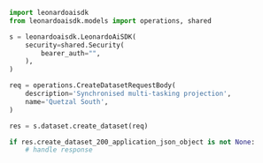 <!-- Start SDK Example Usage -->


```python
import leonardoaisdk
from leonardoaisdk.models import operations, shared

s = leonardoaisdk.LeonardoAiSDK(
    security=shared.Security(
        bearer_auth="",
    ),
)

req = operations.CreateDatasetRequestBody(
    description='Synchronised multi-tasking projection',
    name='Quetzal South',
)

res = s.dataset.create_dataset(req)

if res.create_dataset_200_application_json_object is not None:
    # handle response
```
<!-- End SDK Example Usage -->